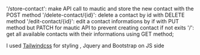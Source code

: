 '/store-contact': make API call to mautic and store the new contact with the POST method
'/delete-contact/{id}': delete a contact by id with DELETE method
'/edit-contact/{id}': edit a contact informations by if with PUT method but PATCH for mautic API to prevent creating contact if not exits
'/': get all available contacts with their informations using GET method;




I used <a href="https://v2.tailwindcss.com/">Tailwindcss</a> for styling , Jquery and Bootstrap on JS side

